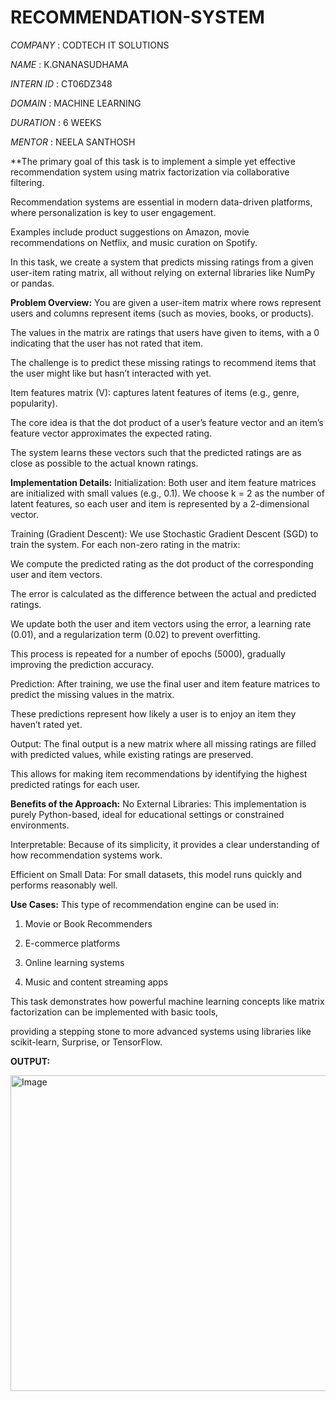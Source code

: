 # RECOMMENDATION-SYSTEM

*COMPANY* : CODTECH IT SOLUTIONS

*NAME* : K.GNANASUDHAMA

*INTERN ID* : CT06DZ348

*DOMAIN* : MACHINE LEARNING

*DURATION* : 6 WEEKS

*MENTOR* : NEELA SANTHOSH


**The primary goal of this task is to implement a simple yet effective recommendation system using matrix factorization via collaborative filtering. 

Recommendation systems are essential in modern data-driven platforms, where personalization is key to user engagement. 

Examples include product suggestions on Amazon, movie recommendations on Netflix, and music curation on Spotify. 

In this task, we create a system that predicts missing ratings from a given user-item rating matrix, all without relying on external libraries like NumPy or pandas.

**Problem Overview:**
You are given a user-item matrix where rows represent users and columns represent items (such as movies, books, or products).

The values in the matrix are ratings that users have given to items, with a 0 indicating that the user has not rated that item.

The challenge is to predict these missing ratings to recommend items that the user might like but hasn’t interacted with yet.

Item features matrix (V): captures latent features of items (e.g., genre, popularity).

The core idea is that the dot product of a user’s feature vector and an item’s feature vector approximates the expected rating. 

The system learns these vectors such that the predicted ratings are as close as possible to the actual known ratings.

 **Implementation Details:**
Initialization:
Both user and item feature matrices are initialized with small values (e.g., 0.1). We choose k = 2 as the number of latent features, so each user and item is represented by a 2-dimensional vector.

Training (Gradient Descent):
We use Stochastic Gradient Descent (SGD) to train the system. For each non-zero rating in the matrix:

We compute the predicted rating as the dot product of the corresponding user and item vectors.

The error is calculated as the difference between the actual and predicted ratings.

We update both the user and item vectors using the error, a learning rate (0.01), and a regularization term (0.02) to prevent overfitting.

This process is repeated for a number of epochs (5000), gradually improving the prediction accuracy.

Prediction:
After training, we use the final user and item feature matrices to predict the missing values in the matrix. 

These predictions represent how likely a user is to enjoy an item they haven’t rated yet.

Output:
The final output is a new matrix where all missing ratings are filled with predicted values, while existing ratings are preserved. 

This allows for making item recommendations by identifying the highest predicted ratings for each user.

**Benefits of the Approach:**
No External Libraries: This implementation is purely Python-based, ideal for educational settings or constrained environments.

Interpretable: Because of its simplicity, it provides a clear understanding of how recommendation systems work.

Efficient on Small Data: For small datasets, this model runs quickly and performs reasonably well.

 **Use Cases:**
This type of recommendation engine can be used in:

1. Movie or Book Recommenders

2. E-commerce platforms

3. Online learning systems

4. Music and content streaming apps

This task demonstrates how powerful machine learning concepts like matrix factorization can be implemented with basic tools,

providing a stepping stone to more advanced systems using libraries like scikit-learn, Surprise, or TensorFlow.

**OUTPUT:**

<img width="853" height="505" alt="Image" src="https://github.com/user-attachments/assets/8bd489af-32b9-459a-9a59-82e5bda71d57" />
